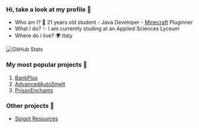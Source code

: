### Hi, take a look at my profile 👋

- Who am I? 🤔 
21 years old student - Java Developer - [Minecraft](https://www.minecraft.net/it-it) Pluginner
- What I do? ✨ 
I am currently studing at an Applied Sciences Lyceum
- Where do i live? 🌍 
Italy

![GitHub Stats](https://github-readme-stats.vercel.app/api?username=ImJaxs&show_icons=true&count_private=true)

### My most popular projects 💎
1. [BankPlus](https://www.spigotmc.org/resources/%E2%9C%A8-bankplus-%E2%9C%A8.93130/)
2. [AdvancedAutoSmelt](https://www.spigotmc.org/resources/%E2%9C%A8-advancedautosmelt-%E2%9C%A8-autosmelt-autopickup-inventoryfull-alert-1-7-1-19-compatible.90587/)
3. [PrisonEnchants](https://www.spigotmc.org/resources/%E2%AD%90-prisonenchants-free-%E2%AD%90-custom-enchants-token-system-plugin-addons-and-more.95791/)

### Other projects 🌟
- [Spigot Resources](https://www.spigotmc.org/resources/authors/pulsi_.1061803/)

